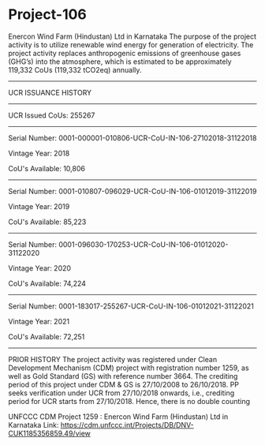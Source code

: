 # Project-106
Enercon Wind Farm (Hindustan) Ltd in Karnataka
The purpose of the project activity is to utilize renewable wind energy for generation of electricity. The project activity replaces anthropogenic emissions of greenhouse gases (GHG’s) into the atmosphere, which is estimated to be approximately 119,332 CoUs (119,332 tCO2eq) annually.
______________
UCR ISSUANCE HISTORY
_____________
UCR Issued CoUs: 255267
______________
Serial Number: 0001-000001-010806-UCR-CoU-IN-106-27102018-31122018

Vintage Year: 2018

CoU's Available: 10,806
____________________________
Serial Number: 0001-010807-096029-UCR-CoU-IN-106-01012019-31122019

Vintage Year: 2019

CoU's Available: 85,223
__________________________
Serial Number: 0001-096030-170253-UCR-CoU-IN-106-01012020-31122020

Vintage Year: 2020

CoU's Available: 74,224
____________________________
Serial Number: 0001-183017-255267-UCR-CoU-IN-106-01012021-31122021

Vintage Year: 2021

CoU's Available: 72,251
_________________________________
PRIOR HISTORY
The project activity was registered under Clean Development Mechanism (CDM) project with
registration number 1259, as well as Gold Standard (GS) with reference number 3664. The crediting
period of this project under CDM & GS is 27/10/2008 to 26/10/2018. PP seeks verification under
UCR from 27/10/2018 onwards, i.e., crediting period for UCR starts from 27/10/2018. Hence, there
is no double counting

UNFCCC CDM Project 1259 : Enercon Wind Farm (Hindustan) Ltd in Karnataka
Link: https://cdm.unfccc.int/Projects/DB/DNV-CUK1185356859.49/view
